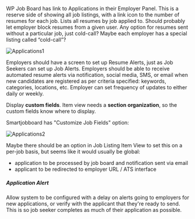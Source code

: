 WP Job Board has link to Applications in their Employer Panel. This is a reserve side of showing all job listings, with a link icon to the number of resumes for each job. Lists all resumes by job applied to. Should probably let employer block resumes from a given user. Any option for resumes sent without a particular job, just cold-call? Maybe each employer has a special listing called “cold-call”?

![Applications1](../../../../public/images/Applications1.png)

Employers should have a screen to set up Resume Alerts, just as Job Seekers can set up Job Alerts. Employers should be able to receive automated resume alerts via notification, social media, SMS, or email when new candidates are registered as per criteria specified: keywords, categories, locations, etc. Employer can set frequency of updates to either daily or weekly.

Display **custom fields**. Item view needs a **section organization**, so the custom fields know where to display.

Smartjobboard has "Customize Job Fields" option:

![Applications2](../../../../public/images/Applications2.png)

Maybe there should be an option in Job Listing Item View to set this on a per-job basis, but seems like it would usually be global:

- application to be processed by job board and notification sent via email
- applicant to be redirected to employer URL / ATS interface

##### Application Alert

Allow system to be configured with a delay on alerts going to employers for new applications, or verify with the applicant that they're ready to send. This is so job seeker completes as much of their application as possible.